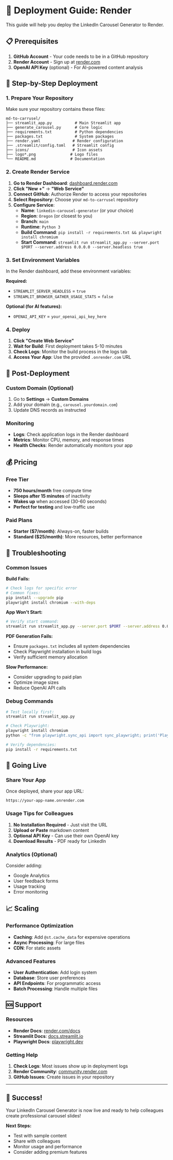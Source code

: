 # 🚀 Deployment Guide: Render

This guide will help you deploy the LinkedIn Carousel Generator to Render.

## 📋 Prerequisites

1. **GitHub Account** - Your code needs to be in a GitHub repository
2. **Render Account** - Sign up at [render.com](https://render.com)
3. **OpenAI API Key** (optional) - For AI-powered content analysis

## 🔧 Step-by-Step Deployment

### 1. Prepare Your Repository

Make sure your repository contains these files:
```
md-to-carrusel/
├── streamlit_app.py          # Main Streamlit app
├── generate_carousel.py      # Core logic
├── requirements.txt          # Python dependencies
├── packages.txt              # System packages
├── render.yaml              # Render configuration
├── .streamlit/config.toml   # Streamlit config
├── icons/                   # Icon assets
├── logo*.png               # Logo files
└── README.md               # Documentation
```

### 2. Create Render Service

1. **Go to Render Dashboard**: [dashboard.render.com](https://dashboard.render.com)
2. **Click "New +"** → **"Web Service"**
3. **Connect GitHub**: Authorize Render to access your repositories
4. **Select Repository**: Choose your `md-to-carrusel` repository
5. **Configure Service**:
   - **Name**: `linkedin-carousel-generator` (or your choice)
   - **Region**: `Oregon` (or closest to you)
   - **Branch**: `main`
   - **Runtime**: `Python 3`
   - **Build Command**: `pip install -r requirements.txt && playwright install chromium`
   - **Start Command**: `streamlit run streamlit_app.py --server.port $PORT --server.address 0.0.0.0 --server.headless true`

### 3. Set Environment Variables

In the Render dashboard, add these environment variables:

**Required:**
- `STREAMLIT_SERVER_HEADLESS` = `true`
- `STREAMLIT_BROWSER_GATHER_USAGE_STATS` = `false`

**Optional (for AI features):**
- `OPENAI_API_KEY` = `your_openai_api_key_here`

### 4. Deploy

1. **Click "Create Web Service"**
2. **Wait for Build**: First deployment takes 5-10 minutes
3. **Check Logs**: Monitor the build process in the logs tab
4. **Access Your App**: Use the provided `.onrender.com` URL

## 🎯 Post-Deployment

### Custom Domain (Optional)
1. Go to **Settings** → **Custom Domains**
2. Add your domain (e.g., `carousel.yourdomain.com`)
3. Update DNS records as instructed

### Monitoring
- **Logs**: Check application logs in the Render dashboard
- **Metrics**: Monitor CPU, memory, and response times
- **Health Checks**: Render automatically monitors your app

## 💰 Pricing

### Free Tier
- **750 hours/month** free compute time
- **Sleeps after 15 minutes** of inactivity
- **Wakes up** when accessed (30-60 seconds)
- **Perfect for testing** and low-traffic use

### Paid Plans
- **Starter ($7/month)**: Always-on, faster builds
- **Standard ($25/month)**: More resources, better performance

## 🔧 Troubleshooting

### Common Issues

**Build Fails:**
```bash
# Check logs for specific error
# Common fixes:
pip install --upgrade pip
playwright install chromium --with-deps
```

**App Won't Start:**
```bash
# Verify start command:
streamlit run streamlit_app.py --server.port $PORT --server.address 0.0.0.0 --server.headless true
```

**PDF Generation Fails:**
- Ensure `packages.txt` includes all system dependencies
- Check Playwright installation in build logs
- Verify sufficient memory allocation

**Slow Performance:**
- Consider upgrading to paid plan
- Optimize image sizes
- Reduce OpenAI API calls

### Debug Commands

```bash
# Test locally first:
streamlit run streamlit_app.py

# Check Playwright:
playwright install chromium
python -c "from playwright.sync_api import sync_playwright; print('Playwright OK')"

# Verify dependencies:
pip install -r requirements.txt
```

## 🚀 Going Live

### Share Your App
Once deployed, share your app URL:
```
https://your-app-name.onrender.com
```

### Usage Tips for Colleagues
1. **No Installation Required** - Just visit the URL
2. **Upload or Paste** markdown content
3. **Optional API Key** - Can use their own OpenAI key
4. **Download Results** - PDF ready for LinkedIn

### Analytics (Optional)
Consider adding:
- Google Analytics
- User feedback forms
- Usage tracking
- Error monitoring

## 📈 Scaling

### Performance Optimization
- **Caching**: Add `@st.cache_data` for expensive operations
- **Async Processing**: For large files
- **CDN**: For static assets

### Advanced Features
- **User Authentication**: Add login system
- **Database**: Store user preferences
- **API Endpoints**: For programmatic access
- **Batch Processing**: Handle multiple files

## 🆘 Support

### Resources
- **Render Docs**: [render.com/docs](https://render.com/docs)
- **Streamlit Docs**: [docs.streamlit.io](https://docs.streamlit.io)
- **Playwright Docs**: [playwright.dev](https://playwright.dev)

### Getting Help
1. **Check Logs**: Most issues show up in deployment logs
2. **Render Community**: [community.render.com](https://community.render.com)
3. **GitHub Issues**: Create issues in your repository

---

## 🎉 Success!

Your LinkedIn Carousel Generator is now live and ready to help colleagues create professional carousel slides!

**Next Steps:**
- Test with sample content
- Share with colleagues
- Monitor usage and performance
- Consider adding premium features 